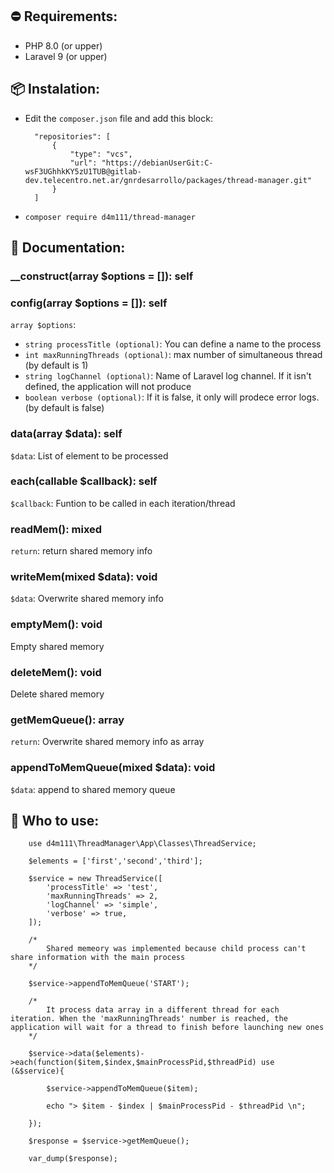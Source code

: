 ## :no_entry: Requirements:

- PHP 8.0 (or upper)
- Laravel 9 (or upper)

## :package: Instalation:

- Edit the `composer.json` file and add this block:

        "repositories": [
            {
                "type": "vcs",
                "url": "https://debianUserGit:C-wsF3UGhhkKY5zU1TUB@gitlab-dev.telecentro.net.ar/gnrdesarrollo/packages/thread-manager.git"
            }
        ]

- `composer require d4m111/thread-manager`

## :closed_book: Documentation:

### __construct(array $options = []): self
### config(array $options = []): self
`array $options`:
- `string processTitle (optional)`:  You can define a name to the process
- `int maxRunningThreads (optional)`: max number of simultaneous thread (by default is 1)
- `string logChannel (optional)`: Name of Laravel log channel. If it isn't defined, the application will not produce
- `boolean verbose (optional)`: If it is false, it only will prodece error logs. (by default is false)

### data(array $data): self
`$data`: List of element to be processed

### each(callable $callback): self
`$callback`: Funtion to be called in each iteration/thread

### readMem(): mixed
`return`: return shared memory info

### writeMem(mixed $data): void
`$data`: Overwrite shared memory info

### emptyMem(): void
Empty shared memory

### deleteMem(): void
Delete shared memory

### getMemQueue(): array
`return`: Overwrite shared memory info as array

### appendToMemQueue(mixed $data): void
`$data`: append to shared memory queue


## :wrench: Who to use:

        use d4m111\ThreadManager\App\Classes\ThreadService;
        
        $elements = ['first','second','third'];

        $service = new ThreadService([
            'processTitle' => 'test',
            'maxRunningThreads' => 2,
            'logChannel' => 'simple',
            'verbose' => true,
        ]);

        /* 
            Shared memeory was implemented because child process can't share information with the main process 
        */

        $service->appendToMemQueue('START');

        /* 
            It process data array in a different thread for each iteration. When the 'maxRunningThreads' number is reached, the application will wait for a thread to finish before launching new ones
        */

        $service->data($elements)->each(function($item,$index,$mainProcessPid,$threadPid) use (&$service){

            $service->appendToMemQueue($item);

            echo "> $item - $index | $mainProcessPid - $threadPid \n";

        });

        $response = $service->getMemQueue();

        var_dump($response);